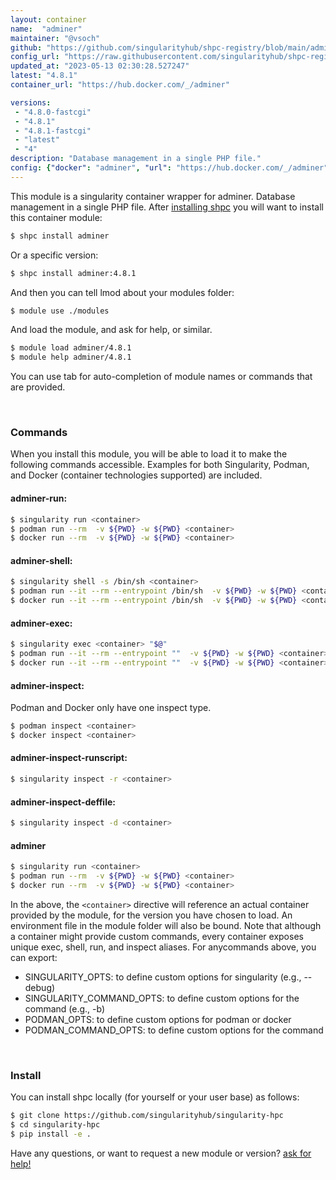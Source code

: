 ```yaml
---
layout: container
name:  "adminer"
maintainer: "@vsoch"
github: "https://github.com/singularityhub/shpc-registry/blob/main/adminer/container.yaml"
config_url: "https://raw.githubusercontent.com/singularityhub/shpc-registry/main/adminer/container.yaml"
updated_at: "2023-05-13 02:30:28.527247"
latest: "4.8.1"
container_url: "https://hub.docker.com/_/adminer"

versions:
 - "4.8.0-fastcgi"
 - "4.8.1"
 - "4.8.1-fastcgi"
 - "latest"
 - "4"
description: "Database management in a single PHP file."
config: {"docker": "adminer", "url": "https://hub.docker.com/_/adminer", "maintainer": "@vsoch", "description": "Database management in a single PHP file.", "latest": {"4.8.1": "sha256:5dd0854c240d45ff79a782b70793c117ff7557160addc60583835f783ea555c4"}, "tags": {"4.8.0-fastcgi": "sha256:5368f087fed03f49e9de8731ee3d9998d7e78391720d500309b5bcde2a401058", "4.8.1": "sha256:5dd0854c240d45ff79a782b70793c117ff7557160addc60583835f783ea555c4", "4.8.1-fastcgi": "sha256:2fb4215f894ba6ff1c22149a54fca5ca49bbaba26fb2c3582145cf5e84aa218c", "latest": "sha256:5dd0854c240d45ff79a782b70793c117ff7557160addc60583835f783ea555c4", "4": "sha256:5dd0854c240d45ff79a782b70793c117ff7557160addc60583835f783ea555c4"}}
---
```


This module is a singularity container wrapper for adminer.
Database management in a single PHP file.
After [installing shpc](#install) you will want to install this container module:


```bash
$ shpc install adminer
```

Or a specific version:

```bash
$ shpc install adminer:4.8.1
```

And then you can tell lmod about your modules folder:

```bash
$ module use ./modules
```

And load the module, and ask for help, or similar.

```bash
$ module load adminer/4.8.1
$ module help adminer/4.8.1
```

You can use tab for auto-completion of module names or commands that are provided.

<br>

### Commands

When you install this module, you will be able to load it to make the following commands accessible.
Examples for both Singularity, Podman, and Docker (container technologies supported) are included.

#### adminer-run:

```bash
$ singularity run <container>
$ podman run --rm  -v ${PWD} -w ${PWD} <container>
$ docker run --rm  -v ${PWD} -w ${PWD} <container>
```

#### adminer-shell:

```bash
$ singularity shell -s /bin/sh <container>
$ podman run --it --rm --entrypoint /bin/sh  -v ${PWD} -w ${PWD} <container>
$ docker run --it --rm --entrypoint /bin/sh  -v ${PWD} -w ${PWD} <container>
```

#### adminer-exec:

```bash
$ singularity exec <container> "$@"
$ podman run --it --rm --entrypoint ""  -v ${PWD} -w ${PWD} <container> "$@"
$ docker run --it --rm --entrypoint ""  -v ${PWD} -w ${PWD} <container> "$@"
```

#### adminer-inspect:

Podman and Docker only have one inspect type.

```bash
$ podman inspect <container>
$ docker inspect <container>
```

#### adminer-inspect-runscript:

```bash
$ singularity inspect -r <container>
```

#### adminer-inspect-deffile:

```bash
$ singularity inspect -d <container>
```



#### adminer

```bash
$ singularity run <container>
$ podman run --rm  -v ${PWD} -w ${PWD} <container>
$ docker run --rm  -v ${PWD} -w ${PWD} <container>
```


In the above, the `<container>` directive will reference an actual container provided
by the module, for the version you have chosen to load. An environment file in the
module folder will also be bound. Note that although a container
might provide custom commands, every container exposes unique exec, shell, run, and
inspect aliases. For anycommands above, you can export:

 - SINGULARITY_OPTS: to define custom options for singularity (e.g., --debug)
 - SINGULARITY_COMMAND_OPTS: to define custom options for the command (e.g., -b)
 - PODMAN_OPTS: to define custom options for podman or docker
 - PODMAN_COMMAND_OPTS: to define custom options for the command

<br>

### Install

You can install shpc locally (for yourself or your user base) as follows:

```bash
$ git clone https://github.com/singularityhub/singularity-hpc
$ cd singularity-hpc
$ pip install -e .
```

Have any questions, or want to request a new module or version? [ask for help!](https://github.com/singularityhub/singularity-hpc/issues)